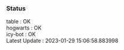 ### Status


table : OK  
hogwarts : OK  
icy-bot : OK  
Latest Update : 2023-01-29 15:06:58.883998
